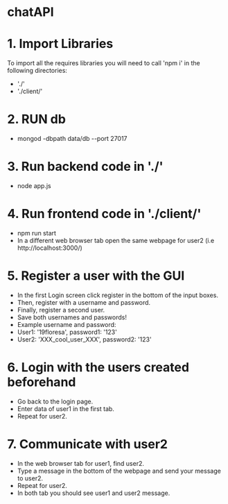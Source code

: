 # chatAPI

# 1. Import Libraries
To import all the requires libraries you will need to call 'npm i' in the following directories:
* './'
* './client/'

# 2. RUN db
* mongod -dbpath data/db --port 27017

# 3. Run backend code in './'
* node app.js

# 4. Run frontend code in './client/'
* npm run start
* In a different web browser tab open the same webpage for user2 (i.e http://localhost:3000/)

# 5. Register a user with the GUI
* In the first Login screen click register in the bottom of the input boxes.
* Then, register with a username and password.
* Finally, register a second user.
* Save both usernames and passwords!
* Example username and password:
* User1: '19floresa', password1: '123'
* User2: 'XXX_cool_user_XXX', password2: '123'

# 6. Login with the users created beforehand
* Go back to the login page.
* Enter data of user1 in the first tab.
* Repeat for user2.

# 7. Communicate with user2
* In the web browser tab for user1, find user2.
* Type a message in the bottom of the webpage and send your message to user2.
* Repeat for user2.
* In both tab you should see user1 and user2 message.

